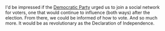 I'd be impressed if the <a href="https://twitter.com/AP_Politics/status/1315979874427904001">Democratic Party</a> urged us to join a social network for voters, one that would continue to influence (both ways) after the election. From there, we could be informed of how to vote. And so much more. It would be as revolutionary as the Declaration of Independence. 
